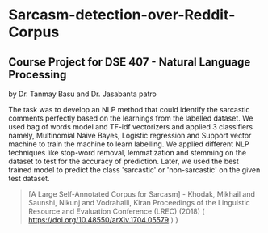 # Sarcasm-detection-over-Reddit-Corpus

## Course Project for DSE 407 - Natural Language Processing
 by Dr. Tanmay Basu and Dr. Jasabanta patro 

The task was to develop an NLP method that could identify the sarcastic comments perfectly based on the learnings from the labelled dataset. 
We used bag of words model and TF-idf vectorizers and applied 3 classifiers namely, Multinomial Naive Bayes, Logistic regression and Support vector machine to train the machine to learn labelling. We applied different NLP techniques like stop-word removal, lemmatization and stemming on the dataset to test for the accuracy of prediction. Later, we used the best trained model to predict the class 'sarcastic' or 'non-sarcastic' on the given test dataset.

> [A Large Self-Annotated Corpus for Sarcasm] - Khodak, Mikhail and Saunshi, Nikunj and Vodrahalli, Kiran 
  Proceedings of the Linguistic Resource and Evaluation Conference (LREC) (2018) (
https://doi.org/10.48550/arXiv.1704.05579
)
}
